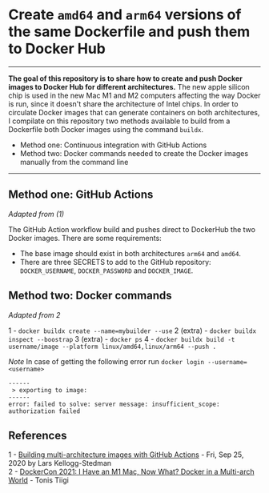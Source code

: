 # Create `amd64` and `arm64` versions of the same Dockerfile and push them to Docker Hub

---

**The goal of this repository is to share how to create and push Docker images to Docker Hub for different architectures.**
The new apple silicon chip is used in the new Mac M1 and M2 computers affecting the way Docker is run, since it doesn't share the architecture of Intel chips.
In order to circulate Docker images that can generate containers on both architectures, I compilate on this repository two methods available to build from a Dockerfile both Docker images using the command `buildx`.
- Method one: Continuous integration with GitHub Actions 
- Method two: Docker commands needed to create the Docker images manually from the command line

---

## Method one: GitHub Actions
*Adapted from (1)*

The GitHub Action workflow build and pushes direct to DockerHub the two Docker images. 
There are some requirements:
- The base image should exist in both architectures `arm64` and `amd64`.
- There are three SECRETS to add to the GitHub repository: `DOCKER_USERNAME`, `DOCKER_PASSWORD` and `DOCKER_IMAGE`.

## Method two: Docker commands
*Adapted from 2*

1 - `docker buildx create --name=mybuilder --use`
2 (extra) - `docker buildx inspect --boostrap`
3 (extra) - `docker ps`
4 - `docker buildx build -t username/image --platform linux/amd64,linux/arm64 --push .`

*Note*
In case of getting the following error run `docker login --username=<username>`
```
------
 > exporting to image:
------
error: failed to solve: server message: insufficient_scope: authorization failed
```


## References
1 - [Building multi-architecture images with GitHub Actions](https://blog.oddbit.com/post/2020-09-25-building-multi-architecture-im/) - Fri, Sep 25, 2020 by Lars Kellogg-Stedman  
2 - [DockerCon 2021: I Have an M1 Mac, Now What? Docker in a Multi-arch World](https://www.youtube.com/watch?v=pvaQcMrvMJo) - Tonis Tiigi

